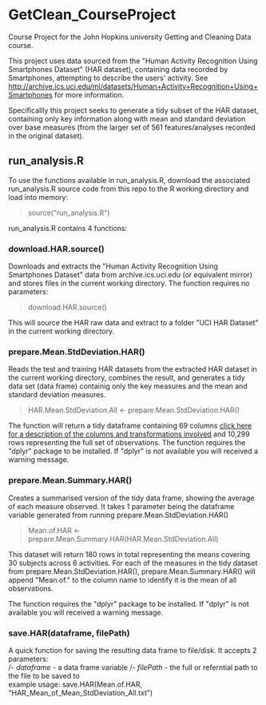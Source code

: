# GetClean_CourseProject
Course Project for the John Hopkins university Getting and Cleaning Data course.

This project uses data sourced from the "Human Activity Recognition Using Smartphones Dataset" (HAR dataset), containing data recorded by Smartphones, attempting to describe the users' activity.  See http://archive.ics.uci.edu/ml/datasets/Human+Activity+Recognition+Using+Smartphones for more information.

Specificallly this project seeks to generate a tidy subset of the HAR dataset, containing only key information along with mean and standard deviation over base measures (from the larger set of 561 features/analyses recorded in the original dataset).

## run_analysis.R
To use the functions available in run_analysis.R, download the associated run_analysis.R source code from this repo to the R working directory and load into memory:

> source("run_analysis.R")

run_analysis.R contains 4 functions:

### download.HAR.source()
Downloads and extracts the "Human Activity Recognition Using Smartphones Dataset" data from archive.ics.uci.edu (or equivalent mirror) and stores files in the current working directory.  The function requires no parameters:

> download.HAR.source()

This will source the HAR raw data and extract to a folder "UCI HAR Dataset" in the current working directory.

### prepare.Mean.StdDeviation.HAR()
Reads the test and training HAR datasets from the extracted HAR dataset in the current working directory, combines the result, and generates a tidy data set (data frame) containig only the key measures and the mean and standard deviation measures.

> HAR.Mean.StdDeviation.All <- prepare.Mean.StdDeviation.HAR()

The function will return a tidy dataframe containing 69 columns [click here for a description of the columns and transformations involved](HAR_analysis_CodeBook.md) and 10,299 rows representing the full set of observations.  The function requires the "dplyr" package to be installed.  If "dplyr" is not available you will received a warning message.

### prepare.Mean.Summary.HAR()
Creates a summarised version of the tidy data frame, showing the average of each measure observed.  It takes 1 parameter being the dataframe variable generated from running prepare.Mean.StdDeviation.HAR()

> Mean.of.HAR <- prepare.Mean.Summary.HAR(HAR.Mean.StdDeviation.All)

This dataset will return 180 rows in total representing the means covering 30 subjects across 6 activities.  For each of the measures in the tidy dataset from prepare.Mean.StdDeviation.HAR(), prepare.Mean.Summary.HAR() will append "Mean.of." to the column name to identify it is the mean of all observations.

The function requires the "dplyr" package to be installed.  If "dplyr" is not available you will received a warning message.

### save.HAR(dataframe, filePath)
A quick function for saving the resulting data frame to file/disk.  It accepts 2 parameters:<br/>
 /- <i>dataframe</i> - a data frame variable
 /- <i>filePath</i> - the full or referntial path to the file to be saved to<br/>
 example usage: save.HAR(Mean.of.HAR, "HAR_Mean_of_Mean_StdDeviation_All.txt")
